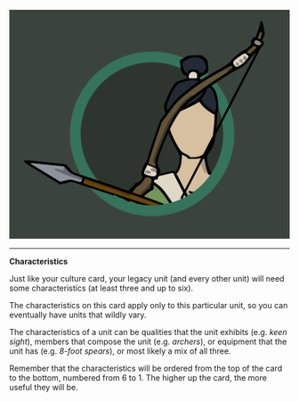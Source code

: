 
![Archer|40](/content/media/rpg/greenarcher.png)

---

**Characteristics**

Just like your culture card, your legacy unit (and every other unit) will need some characteristics (at least three and up to six).

The characteristics on this card apply only to this particular unit, so you can eventually have units that wildly vary.

The characteristics of a unit can be qualities that the unit exhibits (e.g. _keen sight_), members that compose the unit (e.g. _archers_), or equipment that the unit has (e.g. _8-foot spears_), or most likely a mix of all three.

Remember that the characteristics will be ordered from the top of the card to the bottom, numbered from 6 to 1.  The higher up the card, the more useful they will be.



